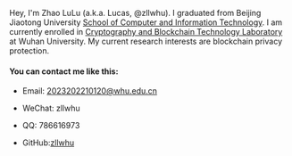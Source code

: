 Hey, I'm Zhao LuLu (a.k.a. Lucas, @zllwhu). I graduated from Beijing Jiaotong University [School of Computer and Information Technology](https://scit.bjtu.edu.cn). I am currently enrolled in [Cryptography and Blockchain Technology Laboratory](http://blockchain.whu.edu.cn) at Wuhan University. My current research interests are blockchain privacy protection.

#### You can contact me like this:

- Email: [2023202210120@whu.edu.cn](2023202210120@whu.edu.cn)

- WeChat: zllwhu

- QQ: 786616973

- GitHub:[zllwhu](https://github.com/zllwhu)